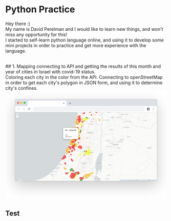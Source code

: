 # Python Practice

Hey there :)
<br/>My name is David Perelman and I would like to learn new things, and won't miss any opportunity for this!
<br/>I started to self-learn python language online, and using it to develop some mini projects in order to practice and get more experience with the language. 

<br/>
## 1. Mapping
connecting to <link src='https://data.gov.il/' text='data.gov.il'>
API and getting the results of this month and year of cities in Israel with covid-19 status. 
<br/>Coloring each city in the color from the API. Connecting to openStreetMap in order to get each city's polygon in JSON form, and using it to determine city's confines.

<img src='/1.covid_cities/screenshot.png'>


## Test